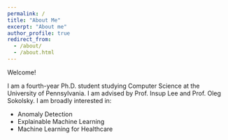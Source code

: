 ```yaml
---
permalink: /
title: "About Me"
excerpt: "About me"
author_profile: true
redirect_from: 
  - /about/
  - /about.html
---
```


Welcome!

I am a fourth-year Ph.D. student studying Computer Science at the University of Pennsylvania. I am advised by Prof. Insup Lee and Prof. Oleg Sokolsky. I am broadly interested in:

- Anomaly Detection
- Explainable Machine Learning
- Machine Learning for Healthcare

